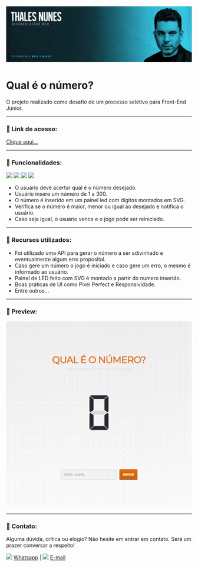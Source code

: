 # ![Header]( https://raw.githubusercontent.com/thalesonunes/thalesonunes/main/header.png )

#  Qual é o número?

O projeto realizado como desafio de um processo seletivo para Front-End Júnior.

------

### :rocket: Link de acesso:

<a href="https://thalesnunes.com.br/pequenos-projetos/qual-e-o-numero/" target="_blank">Clique aqui...</a>

------

### :rocket: Funcionalidades:

<img src="https://img.icons8.com/color/48/000000/html-5--v1.png"/> <img src="https://img.icons8.com/color/48/000000/css3.png"/> <img src="https://img.icons8.com/color/48/000000/javascript--v1.png"/> <img src="https://img.icons8.com/color/48/000000/api.png"/>

- O usuário deve acertar qual é o número desejado.
- Usuário insere um número de 1 a 300.
- O número é inserido em um painel led com dígitos montados em SVG.
- Verifica se o número é maior, menor ou igual ao desejado e notifica o usuário.
- Caso seja igual, o usuário vence e o jogo pode ser reiniciado.

------

### :rocket: Recursos utilizados:

- Foi utilizado uma API para gerar o número a ser adivinhado e eventualmente algum erro proposital.
- Caso gere um número o jogo é iniciado e caso gere um erro, o mesmo é informado ao usuário.
- Painel de LED feito com SVG é montado a partir do numero inserido.
- Boas práticas de UI como Pixel Perfect e Responsividade.
- Entre outros...

------

### :rocket: Preview:

<img src="gif-animado.gif"> </img>

------

###  :rocket: Contato:

Alguma dúvida, crítica ou elogio? Não hesite em entrar em contato. Será um prazer conversar a respeito!

<img src="https://thalesnunes.com.br/github/whatsapp.svg" width="30"> [Whatsapp](https://api.whatsapp.com/send?phone=5535997438652) | <img src="https://thalesnunes.com.br/github/email.svg" width="30"> [E-mail](mailto:thales.o.nunes@gmail.com)
